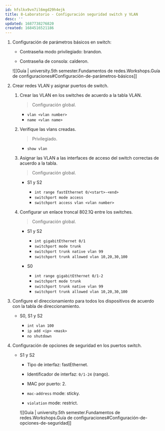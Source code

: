 ```yaml
---
id: hfslkx9vn7il6mgd29h4ejk
title: 8-Laboratorio - Configuración seguridad switch y VLAN
desc: ''
updated: 1687738276820
created: 1684516521186
---
```


1. Configuración de parámetros básicos en switch:

	- Contraseña modo privilegiado: brandon.

	- Contraseña de consola: calderon.

	![[Guía | university.5th semester.Fundamentos de redes.Workshops.Guía de configuraciones#Configuración-de-parámetros-básicos]]

2. Crear redes VLAN y asignar puertos de switch.

    1. Crear las VLAN en los switches de acuerdo a la tabla VLAN.

        > Configuración global.

        - `vlan <vlan number>`
        - `name <vlan name>`

    2. Verifique las vlans creadas.

        > Privilegiado.

        - `show vlan`

    3. Asignar las VLAN a las interfaces de acceso del switch correctas de acuerdo a la tabla.

        > Configuración global.

        - S1 y S2

            - `int range fastEthernet 0/<start>-<end>`
            - `switchport mode access`
            - `switchport access vlan <vlan number>`

    4. Configurar un enlace troncal 802.1Q entre los switches.

        > Configuración global.

        - S1 y S2

            - `int gigabitEthernet 0/1`
            - `switchport mode trunk`
            - `switchport trunk native vlan 99`
            - `switchport trunk allowed vlan 10,20,30,100`

        - S0

            - `int range gigabitEthernet 0/1-2`
            - `switchport mode trunk`
            - `switchport trunk native vlan 99`
            - `switchport trunk allowed vlan 10,20,30,100`

3. Configure el direccionamiento para todos los dispositivos de acuerdo con la tabla de direccionamiento.

    - S0, S1 y S2

        - `int vlan 100`
        - `ip add <ip> <mask>`
        - `no shutdown`

4. Configuración de opciones de seguridad en los puertos switch.

    - S1 y S2

		- Tipo de interfaz: fastEthernet.

		- Identificador de interfaz: `0/1-24` (rango).

		- MAC por puerto: 2.

		- `mac-address` mode: sticky.

		- `violation` mode: restrict.

		![[Guía | university.5th semester.Fundamentos de redes.Workshops.Guía de configuraciones#Configuración-de-opciones-de-seguridad]]

